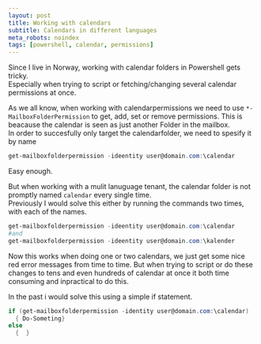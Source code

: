 ```yaml
---
layout: post
title: Working with calendars
subtitle: Calendars in different languages
meta_robots: noindex
tags: [powershell, calendar, permissions]
---
```

Since I live in Norway, working with calendar folders in Powershell gets tricky.  
Especially when trying to script or fetching/changing several calendar permissions at once.

As we all know, when working with calendarpermissions we need to use `*-MailboxFolderPermission` to get, add, set or remove permissions. This is beacause the calendar is seen as just another Folder in the mailbox.  
In order to succesfully only target the calendarfolder, we need to spesify it by name

```powershell
get-mailboxfolderpermission -ideentity user@domain.com:\calendar
```

Easy enough.

But when working with a mulit lanuguage tenant, the calendar folder is not promptly named `calendar` every single time.  
Previously I would solve this either by running the commands two times, with each of the names.

```powershell
get-mailboxfolderpermission -ideentity user@domain.com:\calendar
#and
get-mailboxfolderpermission -ideentity user@domain.com:\kalender
```

Now this works when doing one or two calendars, we just get some nice red error messages from time to time. But when trying to script or do these changes to tens and even hundreds of calendar at once it both time consuming and inpractical to do this.

In the past i would solve this using a simple if statement.

```powershell
if (get-mailboxfolderpermission -identity user@domain.com:\calendar)
  { Do-Someting}
else
  {  }
```
